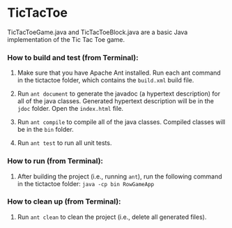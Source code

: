 # TicTacToe
TicTacToeGame.java and TicTacToeBlock.java are a basic Java implementation of the Tic Tac Toe game.

### How to build and test (from Terminal):

1. Make sure that you have Apache Ant installed. Run each ant command in the tictactoe folder, which contains the `build.xml` build file.

2. Run `ant document` to generate the javadoc (a hypertext description) for all of the java classes. Generated hypertext description will be in the `jdoc` folder. Open the `index.html` file. 

3. Run `ant compile` to compile all of the java classes. Compiled classes will be in the `bin` folder.

4. Run `ant test` to run all unit tests.

### How to run (from Terminal):

1. After building the project (i.e., running `ant`), run the following command in the tictactoe folder:
   `java -cp bin RowGameApp`

### How to clean up (from Terminal):

1. Run `ant clean` to clean the project (i.e., delete all generated files).
